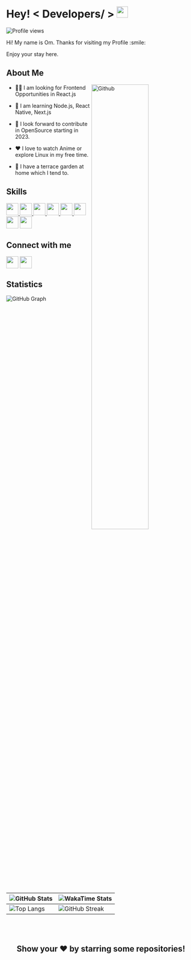 <h1> Hey! < Developers/ > <img src = "https://raw.githubusercontent.com/MartinHeinz/MartinHeinz/master/wave.gif" width = 30px> </h1>

![Profile views](https://visitor-badge.glitch.me/badge?page_id=omkakatkar.omkakatkar)

<div size='20px'> 
<p>Hi! My name is Om. Thanks for visiting my Profile :smile:</p>
<p>Enjoy your stay here.</p>
</div>

<h2> About Me </h2>

<!--- TODO: Get a different image here --->
<img width="55%" align="right" alt="Github" src="https://raw.githubusercontent.com/onimur/.github/master/.resources/git-header.svg" />

- 🧑‍💼 I am looking for Frontend Opportunities in React.js

- 📘 I am learning Node.js, React Native, Next.js

- 👯 I look forward to contribute in OpenSource starting in 2023.

- ❤️ I love to watch Anime or explore Linux in my free time.

- 🌱 I have a terrace garden at home which I tend to.

<h2> Skills </h2>

<a href="https://github.com/OmKakatkar?tab=repositories&q=&type=&language=html&sort="> <img width ='32px' src ='https://raw.githubusercontent.com/rahulbanerjee26/githubAboutMeGenerator/main/icons/html.svg'> </a>
<a href="https://github.com/OmKakatkar?tab=repositories&q=&type=&language=css&sort="> <img width ='32px' src ='https://raw.githubusercontent.com/rahulbanerjee26/githubAboutMeGenerator/main/icons/css.svg'> </a>
<a href="https://github.com/OmKakatkar?tab=repositories&q=&type=&language=javascript&sort="> <img width ='32px' src ='https://raw.githubusercontent.com/rahulbanerjee26/githubAboutMeGenerator/main/icons/javascript.svg'> </a>
<a href="https://github.com/search?o=desc&q=user%3AOmKakatkar+react&s=updated&type=Repositories"> <img width ='32px' src ='https://raw.githubusercontent.com/rahulbanerjee26/githubAboutMeGenerator/main/icons/reactjs.svg'> </a>
<a href="https://github.com/OmKakatkar?tab=repositories&q=&type=&language=typescript&sort="> <img width ='32px' src ='https://raw.githubusercontent.com/rahulbanerjee26/githubAboutMeGenerator/main/icons/typescript.svg'> </a>
<a href="https://github.com/OmKakatkar?tab=repositories&q=&type=&language=python&sort="> <img width ='32px' src ='https://raw.githubusercontent.com/rahulbanerjee26/githubAboutMeGenerator/main/icons/python.svg'> </a>
<img width ='32px' src ='https://raw.githubusercontent.com/rahulbanerjee26/githubAboutMeGenerator/main/icons/tailwind.svg'>
<img width ='32px' src ='https://raw.githubusercontent.com/rahulbanerjee26/githubAboutMeGenerator/main/icons/sass.svg'>

<h2> Connect with me </h2>
<a href = 'https://www.linkedin.com/in/omkakatkar'> <img width = '32px' align= 'center' src="https://raw.githubusercontent.com/rahulbanerjee26/githubAboutMeGenerator/main/icons/linked-in-alt.svg"/></a>
<a href = 'https://www.twitter.com/omkakatkar'> <img width = '32px' align= 'center' src="https://raw.githubusercontent.com/rahulbanerjee26/githubAboutMeGenerator/main/icons/twitter.svg"/></a>

<h2> Statistics </h2>
<img alt="GitHub Graph" src="https://github-readme-activity-graph.cyclic.app/graph?username=omkakatkar&theme=redical&area=true&custom_title=Contribution%20Graph"/>

|![GitHub Stats](https://github-readme-stats.vercel.app/api?username=omkakatkar&show_icons=true&theme=radical&custom_title=Github%20Stats&count_private=true&border_radius=0)|![WakaTime Stats](https://github-readme-stats.vercel.app/api/wakatime?username=omkakatkar&theme=radical&layout=compact&border_radius=0&langs_count=8)|
|-|-| 
|![Top Langs](https://github-readme-stats.vercel.app/api/top-langs/?username=omkakatkar&langs_count=5&theme=radical&layout=compact&border_radius=0&card_width=480px)|![GitHub Streak](https://streak-stats.demolab.com?user=omkakatkar&theme=radical&border_radius=0&mode=weekly)|

<br><br>

<h2 align='center'>Show your ❤️ by starring some repositories!</h2>
